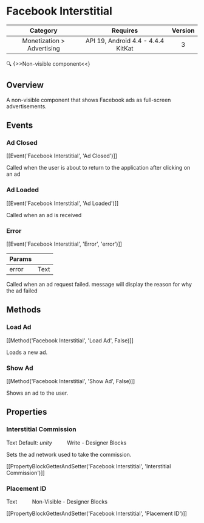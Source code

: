 # Facebook Interstitial

| Category | Requires | Version |
|:--------:|:-------:|:--------:|
|Monetization > Advertising|API 19, Android 4.4 - 4.4.4 KitKat|3|

:mag: {>>Non-visible component<<}

## Overview

A non-visible component that shows Facebook ads as full-screen advertisements.

## Events

### Ad Closed

[[Event('Facebook Interstitial', 'Ad Closed')]]

Called when the user is about to return to the application after clicking on an ad

### Ad Loaded

[[Event('Facebook Interstitial', 'Ad Loaded')]]

Called when an ad is received

### Error

[[Event('Facebook Interstitial', 'Error', 'error')]]

| Params | []() |
|--------|------|
|error|Text|


Called when an ad request failed. message will display the reason for why the ad failed

## Methods

### Load Ad

[[Method('Facebook Interstitial', 'Load Ad', False)]]

Loads a new ad.

### Show Ad

[[Method('Facebook Interstitial', 'Show Ad', False)]]

Shows an ad to the user.

## Properties

### Interstitial Commission

<span class="chip chip-text">Text</span> <span class="chip chip-text">Default: <i>unity</i></span>&nbsp;&nbsp;&nbsp;&nbsp;&nbsp;&nbsp;&nbsp;&nbsp;&nbsp;&nbsp;<span class="chip chip-rw">Write</span> - <span class="chip chip-bd">Designer</span> <span class="chip chip-bd">Blocks</span> 

Sets the ad network used to take the commission.

[[PropertyBlockGetterAndSetter('Facebook Interstitial', 'Interstitial Commission')]]

### Placement ID

<span class="chip chip-text">Text</span>&nbsp;&nbsp;&nbsp;&nbsp;&nbsp;&nbsp;&nbsp;&nbsp;&nbsp;&nbsp;<span class="chip chip-rw">Non-Visible</span> - <span class="chip chip-bd">Designer</span> <span class="chip chip-bd">Blocks</span> 

[[PropertyBlockGetterAndSetter('Facebook Interstitial', 'Placement ID')]]